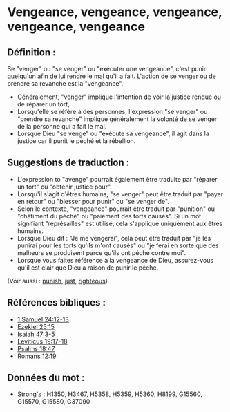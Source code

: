 # Vengeance, vengeance, vengeance, vengeance, vengeance

## Définition :

Se "venger" ou "se venger" ou "exécuter une vengeance", c'est punir quelqu'un afin de lui rendre le mal qu'il a fait. L'action de se venger ou de prendre sa revanche est la "vengeance".

* Généralement, "venger" implique l'intention de voir la justice rendue ou de réparer un tort,
* Lorsqu'elle se réfère à des personnes, l'expression "se venger" ou "prendre sa revanche" implique généralement la volonté de se venger de la personne qui a fait le mal.
* Lorsque Dieu "se venge" ou "exécute sa vengeance", il agit dans la justice car il punit le péché et la rébellion.

## Suggestions de traduction :

* L'expression to "avenge" pourrait également être traduite par "réparer un tort" ou "obtenir justice pour".
* Lorsqu'il s'agit d'êtres humains, "se venger" peut être traduit par "payer en retour" ou "blesser pour punir" ou "se venger de".
* Selon le contexte, "vengeance" pourrait être traduit par "punition" ou "châtiment du péché" ou "paiement des torts causés". Si un mot signifiant "représailles" est utilisé, cela s'applique uniquement aux êtres humains.
* Lorsque Dieu dit : "Je me vengerai", cela peut être traduit par "je les punirai pour les torts qu'ils m'ont causés" ou "je ferai en sorte que des malheurs se produisent parce qu'ils ont péché contre moi".
* Lorsque vous faites référence à la vengeance de Dieu, assurez-vous qu'il est clair que Dieu a raison de punir le péché.

(Voir aussi : [punish](../other/punish.md), [just](../kt/justice.md), [righteous](../kt/righteous.md))

## Références bibliques :

* [1 Samuel 24:12-13](rc://en/tn/help/1sa/24/12)
* [Ezekiel 25:15](rc://en/tn/help/ezk/25/15)
* [Isaiah 47:3-5](rc://en/tn/help/isa/47/03)
* [Leviticus 19:17-18](rc://en/tn/help/lev/19/17)
* [Psalms 18:47](rc://en/tn/help/psa/018/47)
* [Romans 12:19](rc://en/tn/help/rom/12/19)

## Données du mot :

* Strong's : H1350, H3467, H5358, H5359, H5360, H8199, G15560, G15570, G15580, G37090
